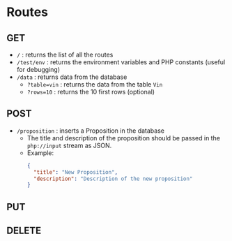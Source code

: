 # Routes

## GET

- `/` : returns the list of all the routes
- `/test/env` : returns the environment variables and PHP constants (useful for debugging)
- `/data` : returns data from the database
  - `?table=vin` : returns the data from the table `Vin`
  - `?rows=10` : returns the 10 first rows (optional)

## POST

- `/proposition` : inserts a Proposition in the database
  - The title and description of the proposition should be passed in the `php://input` stream as JSON.
  - Example:
    ```json
    {
      "title": "New Proposition",
      "description": "Description of the new proposition"
    }
    ```

## PUT



## DELETE



